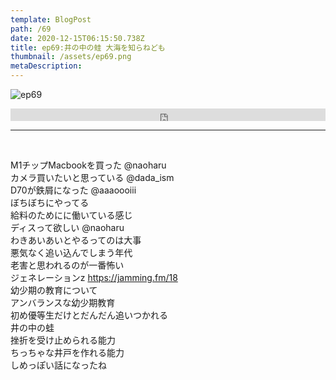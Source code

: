 ```yaml
---  
template: BlogPost  
path: /69
date: 2020-12-15T06:15:50.738Z  
title: ep69:井の中の蛙 大海を知らねども
thumbnail: /assets/ep69.png
metaDescription:  
---  
```

![ep69](/assets/ep69.png)  

<iframe width="100%" height="20" scrolling="no" frameborder="no" allow="autoplay" src="https://w.soundcloud.com/player/?url=https%3A//api.soundcloud.com/tracks/947864140&color=%23ff5500&inverse=false&auto_play=false&show_user=true"></iframe></div>

***

</br>

M1チップMacbookを買った @naoharu  
カメラ買いたいと思っている @dada_ism  
D70が鉄屑になった @aaaoooiii  
ぼちぼちにやってる  
給料のためにに働いている感じ  
ディスって欲しい @naoharu  
わきあいあいとやるってのは大事  
悪気なく追い込んでしまう年代  
老害と思われるのが一番怖い  
ジェネレーションz https://jamming.fm/18  
幼少期の教育について  
アンバランスな幼少期教育  
初め優等生だけとだんだん追いつかれる  
井の中の蛙  
挫折を受け止められる能力  
ちっちゃな井戸を作れる能力  
しめっぽい話になったね  
